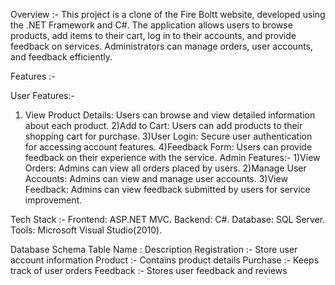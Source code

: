 Overview :-
This project is a clone of the Fire Boltt website, developed using the .NET Framework and C#. 
The application allows users to browse products, add items to their cart, log in to their accounts, and provide feedback on services. 
Administrators can manage orders, user accounts, and feedback efficiently.

Features :-

User Features:-
  1) View Product Details: Users can browse and view detailed information about each product.
  2)Add to Cart: Users can add products to their shopping cart for purchase.
  3)User Login: Secure user authentication for accessing account features.
  4)Feedback Form: Users can provide feedback on their experience with the service.
Admin Features:-
  1)View Orders: Admins can view all orders placed by users.
  2)Manage User Accounts: Admins can view and manage user accounts.
  3)View Feedback: Admins can view feedback submitted by users for service improvement.

Tech Stack :-
  Frontend: ASP.NET MVC.
  Backend: C#.
  Database: SQL Server.
  Tools:  Microsoft Visual Studio(2010).

  Database Schema
 Table Name   :  Description
 Registration :- Store user account information
 Product      :-	Contains product details
 Purchase	   :- Keeps track of user orders
 Feedback	   :- Stores user feedback and reviews
